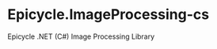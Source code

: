 Epicycle.ImageProcessing-cs
===========================

Epicycle .NET (C#) Image Processing Library
